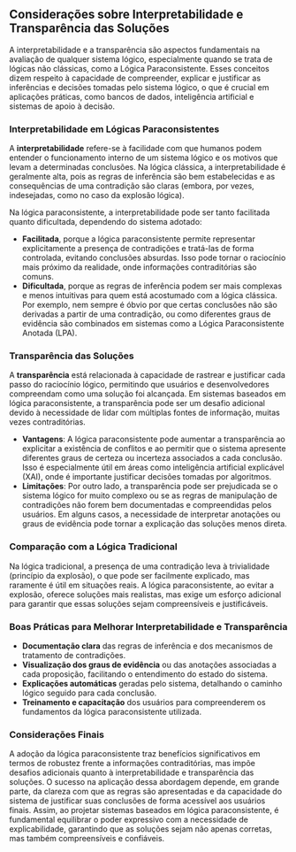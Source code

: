 
## Considerações sobre Interpretabilidade e Transparência das Soluções

A interpretabilidade e a transparência são aspectos fundamentais na avaliação de qualquer sistema lógico, especialmente quando se trata de lógicas não clássicas, como a Lógica Paraconsistente. Esses conceitos dizem respeito à capacidade de compreender, explicar e justificar as inferências e decisões tomadas pelo sistema lógico, o que é crucial em aplicações práticas, como bancos de dados, inteligência artificial e sistemas de apoio à decisão.

### Interpretabilidade em Lógicas Paraconsistentes

A **interpretabilidade** refere-se à facilidade com que humanos podem entender o funcionamento interno de um sistema lógico e os motivos que levam a determinadas conclusões. Na lógica clássica, a interpretabilidade é geralmente alta, pois as regras de inferência são bem estabelecidas e as consequências de uma contradição são claras (embora, por vezes, indesejadas, como no caso da explosão lógica).

Na lógica paraconsistente, a interpretabilidade pode ser tanto facilitada quanto dificultada, dependendo do sistema adotado:

- **Facilitada**, porque a lógica paraconsistente permite representar explicitamente a presença de contradições e tratá-las de forma controlada, evitando conclusões absurdas. Isso pode tornar o raciocínio mais próximo da realidade, onde informações contraditórias são comuns.
- **Dificultada**, porque as regras de inferência podem ser mais complexas e menos intuitivas para quem está acostumado com a lógica clássica. Por exemplo, nem sempre é óbvio por que certas conclusões não são derivadas a partir de uma contradição, ou como diferentes graus de evidência são combinados em sistemas como a Lógica Paraconsistente Anotada (LPA).

### Transparência das Soluções

A **transparência** está relacionada à capacidade de rastrear e justificar cada passo do raciocínio lógico, permitindo que usuários e desenvolvedores compreendam como uma solução foi alcançada. Em sistemas baseados em lógica paraconsistente, a transparência pode ser um desafio adicional devido à necessidade de lidar com múltiplas fontes de informação, muitas vezes contraditórias.

- **Vantagens**: A lógica paraconsistente pode aumentar a transparência ao explicitar a existência de conflitos e ao permitir que o sistema apresente diferentes graus de certeza ou incerteza associados a cada conclusão. Isso é especialmente útil em áreas como inteligência artificial explicável (XAI), onde é importante justificar decisões tomadas por algoritmos.
- **Limitações**: Por outro lado, a transparência pode ser prejudicada se o sistema lógico for muito complexo ou se as regras de manipulação de contradições não forem bem documentadas e compreendidas pelos usuários. Em alguns casos, a necessidade de interpretar anotações ou graus de evidência pode tornar a explicação das soluções menos direta.

### Comparação com a Lógica Tradicional

Na lógica tradicional, a presença de uma contradição leva à trivialidade (princípio da explosão), o que pode ser facilmente explicado, mas raramente é útil em situações reais. A lógica paraconsistente, ao evitar a explosão, oferece soluções mais realistas, mas exige um esforço adicional para garantir que essas soluções sejam compreensíveis e justificáveis.

### Boas Práticas para Melhorar Interpretabilidade e Transparência

- **Documentação clara** das regras de inferência e dos mecanismos de tratamento de contradições.
- **Visualização dos graus de evidência** ou das anotações associadas a cada proposição, facilitando o entendimento do estado do sistema.
- **Explicações automáticas** geradas pelo sistema, detalhando o caminho lógico seguido para cada conclusão.
- **Treinamento e capacitação** dos usuários para compreenderem os fundamentos da lógica paraconsistente utilizada.

### Considerações Finais

A adoção da lógica paraconsistente traz benefícios significativos em termos de robustez frente a informações contraditórias, mas impõe desafios adicionais quanto à interpretabilidade e transparência das soluções. O sucesso na aplicação dessa abordagem depende, em grande parte, da clareza com que as regras são apresentadas e da capacidade do sistema de justificar suas conclusões de forma acessível aos usuários finais. Assim, ao projetar sistemas baseados em lógica paraconsistente, é fundamental equilibrar o poder expressivo com a necessidade de explicabilidade, garantindo que as soluções sejam não apenas corretas, mas também compreensíveis e confiáveis.
```
